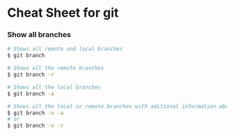 # Cheat Sheet for git 

### Show all branches

```bash
# Shows all remote and local branches
$ git branch
```

```bash
# Shows all the remote branches
$ git branch -r
```

```bash
# Shows all the local branches
$ git branch -a
```

```bash
# Shows all the local or remote branches with aditional information about the last commit
$ git branch -v -a
# or
$ git branch -v -r
```
